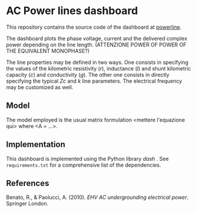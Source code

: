 # AC Power lines dashboard
This repository contains the source code of the dashboard at [powerline](https://powerlineinteractive.herokuapp.com/).

The dashboard plots the phase voltage, current and the delivered complex power depending on the line length. (ATTENZIONE POWER OF POWER OF THE EQUIVALENT MONOPHASE?)

The line properties may be defined in two ways. One consists in specifying the values of the kilometric resistivity (_r_), inductance (_l_) and shunt kilometric capacity (_c_) and conductivity (_g_). The other one consists in directly specifying the typical _Zc_ and _k_ line parameters. The electrical frequency may be customized as well.

## Model
The model employed is the usual matrix formulation
<mettere l'equazione qui>
where <A = ...>.

## Implementation
This dashboard is implemented using the Python library _dash_ <mettere link>.
See `requirements.txt` for a comprehensive list of the dependencies.

## References
Benato, R., & Paolucci, A. (2010). _EHV AC undergrounding electrical power_. Springer London.